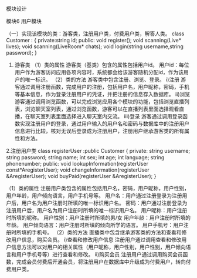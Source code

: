 模块设计

模块6  用户模块

（一）实现该模块的类：游客类，注册用户类，付费用户类，解答人类。
class Customer :
{
private:string id;
	public:
		void register();
		void scanning(Live* lives);
void scanning(LiveRoom* chats);
		void login(string username,string password);
}

1. 游客类
（1）类的属性
   游客类（基类）包含的属性包括用户id。
用户id：每位用户作为游客访问应用各项内容时，系统都会给该游客随机分配id，作为该用户的唯一标识。
（2）类的方法
游客类中包含注册、浏览、登录。
i)注册
游客通过调用注册函数，完成用户的注册，包括用户名，用户昵称，密码，手机等基本信息，作为登录注册用户的凭证，并把注册的信息存入数据库。
ii)浏览
游客通过调用浏览函数，可以完成浏览应用各个模块的功能，包括浏览直播列表，浏览聊天室列表，通过浏览函数，游客可以在直播列表里面选择观看直播，在聊天室列表里面选择进入聊天室内交流。
iii)登录
游客通过调用登录函数实现注册用户的登录，通过用户输入的用户名和密码与数据库中的注册用户信息进行比较，核对无误后登录成为注册用户，注册用户继承游客类的所有属性和方法。

2.注册用户类
class registerUser :public Customer
{
private:
string username;
string password;
string name;
int sex;
int age;
int language;
string phonenumber;
	public:
		void lookupInformation(registerUser const*AregisterUser);
		void changeInformation(registerUser &AregisterUser);
void buyPaid(registerUser &AregisterUser);
}

（1）类的属性
  注册用户类包含的属性包括用户名，密码，用户昵称，用户性别，用户年龄，用户倾向语言，用户手机号等。
用户名：用户通过注册登录为注册用户后，用户名为用户注册时所填的唯一标识用户名。
密码：用户通过注册登录为注册用户后，用户名为用户注册时所填的唯一标识用户名。
用户昵称：用户注册时所填的昵称。
用户性别：用户注册时所填的男/女
用户年龄：用户注册时所填的年龄。
用户倾向语言：用户注册时所填的倾向所学的语言。
用户手机号：用户注册时所填的手机号。
（2）类的方法
直播类中包含继承游客类的方法和查看和修改用户信息，购买会员。
i)查看和修改用户信息
注册用户通过调用查看和修改用户信息方法可以对用户的相关属性（用户昵称，用户性别，用户性别，用户倾向语言和用户手机号等）进行查看和修改。
ii)购买会员
注册用户通过调用购买会员函数，完成会员付费后开通会员，将注册用户在数据库中升级成为付费用户，转向付费用户类。

